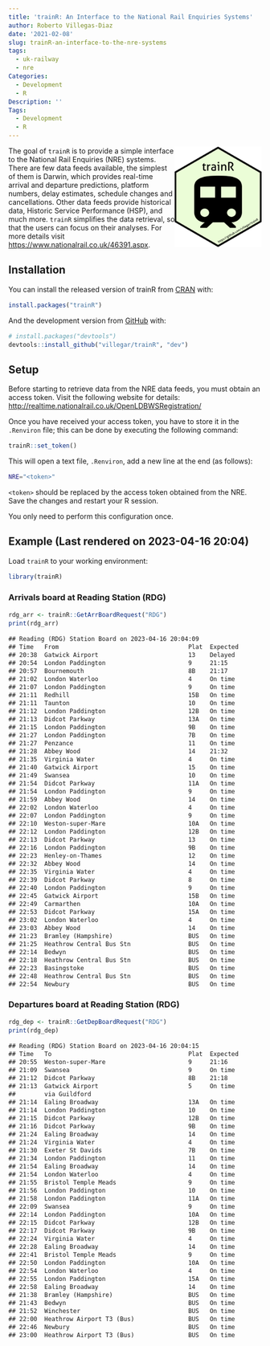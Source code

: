 ```yaml
---
title: 'trainR: An Interface to the National Rail Enquiries Systems'
author: Roberto Villegas-Diaz
date: '2021-02-08'
slug: trainR-an-interface-to-the-nre-systems
tags:
  - uk-railway
  - nre
Categories:
  - Development
  - R
Description: ''
Tags:
  - Development
  - R
---
```


<img src="https://raw.githubusercontent.com/villegar/trainR/main/inst/images/logo.png" alt="logo" align="right" height=200px/>

The goal of `trainR` is to provide a simple interface to the 
National Rail Enquiries (NRE) systems. There are few data feeds 
available, the simplest of them is Darwin, which provides real-time 
arrival and departure predictions, platform numbers, delay estimates, 
schedule changes and cancellations. Other data feeds provide historical 
data, Historic Service Performance (HSP), and much more. `trainR` 
simplifies the data retrieval, so that the users can focus on their 
analyses. For more details visit 
https://www.nationalrail.co.uk/46391.aspx.

## Installation

You can install the released version of trainR from [CRAN](https://CRAN.R-project.org) with:

``` r
install.packages("trainR")
```

And the development version from [GitHub](https://github.com/) with:

``` r
# install.packages("devtools")
devtools::install_github("villegar/trainR", "dev")
```

## Setup
Before starting to retrieve data from the NRE data feeds, you must obtain an access token. 
Visit the following website for details: http://realtime.nationalrail.co.uk/OpenLDBWSRegistration/

Once you have received your access token, you have to store it in the `.Renviron` file; this can be 
done by executing the following command:


```r
trainR::set_token()
```

This will open a text file, `.Renviron`, add a new line at the end (as follows):

```bash
NRE="<token>"
```

`<token>` should be replaced by the access token obtained from the NRE. Save the changes and restart 
your R session.

You only need to perform this configuration once.

## Example (Last rendered on 2023-04-16 20:04)

Load `trainR` to your working environment:

```r
library(trainR)
```

### Arrivals board at Reading Station (RDG)


```r
rdg_arr <- trainR::GetArrBoardRequest("RDG")
print(rdg_arr)
```

```
## Reading (RDG) Station Board on 2023-04-16 20:04:09
## Time   From                                    Plat  Expected
## 20:38  Gatwick Airport                         13    Delayed
## 20:54  London Paddington                       9     21:15
## 20:57  Bournemouth                             8B    21:17
## 21:02  London Waterloo                         4     On time
## 21:07  London Paddington                       9     On time
## 21:11  Redhill                                 15B   On time
## 21:11  Taunton                                 10    On time
## 21:12  London Paddington                       12B   On time
## 21:13  Didcot Parkway                          13A   On time
## 21:15  London Paddington                       9B    On time
## 21:27  London Paddington                       7B    On time
## 21:27  Penzance                                11    On time
## 21:28  Abbey Wood                              14    21:32
## 21:35  Virginia Water                          4     On time
## 21:40  Gatwick Airport                         15    On time
## 21:49  Swansea                                 10    On time
## 21:54  Didcot Parkway                          11A   On time
## 21:54  London Paddington                       9     On time
## 21:59  Abbey Wood                              14    On time
## 22:02  London Waterloo                         4     On time
## 22:07  London Paddington                       9     On time
## 22:10  Weston-super-Mare                       10A   On time
## 22:12  London Paddington                       12B   On time
## 22:13  Didcot Parkway                          13    On time
## 22:16  London Paddington                       9B    On time
## 22:23  Henley-on-Thames                        12    On time
## 22:32  Abbey Wood                              14    On time
## 22:35  Virginia Water                          4     On time
## 22:39  Didcot Parkway                          8     On time
## 22:40  London Paddington                       9     On time
## 22:45  Gatwick Airport                         15B   On time
## 22:49  Carmarthen                              10A   On time
## 22:53  Didcot Parkway                          15A   On time
## 23:02  London Waterloo                         4     On time
## 23:03  Abbey Wood                              14    On time
## 21:23  Bramley (Hampshire)                     BUS   On time
## 21:25  Heathrow Central Bus Stn                BUS   On time
## 22:14  Bedwyn                                  BUS   On time
## 22:18  Heathrow Central Bus Stn                BUS   On time
## 22:23  Basingstoke                             BUS   On time
## 22:48  Heathrow Central Bus Stn                BUS   On time
## 22:54  Newbury                                 BUS   On time
```

### Departures board at Reading Station (RDG)


```r
rdg_dep <- trainR::GetDepBoardRequest("RDG")
print(rdg_dep)
```

```
## Reading (RDG) Station Board on 2023-04-16 20:04:15
## Time   To                                      Plat  Expected
## 20:55  Weston-super-Mare                       9     21:16
## 21:09  Swansea                                 9     On time
## 21:12  Didcot Parkway                          8B    21:18
## 21:13  Gatwick Airport                         5     On time
##        via Guildford                           
## 21:14  Ealing Broadway                         13A   On time
## 21:14  London Paddington                       10    On time
## 21:15  Didcot Parkway                          12B   On time
## 21:16  Didcot Parkway                          9B    On time
## 21:24  Ealing Broadway                         14    On time
## 21:24  Virginia Water                          4     On time
## 21:30  Exeter St Davids                        7B    On time
## 21:34  London Paddington                       11    On time
## 21:54  Ealing Broadway                         14    On time
## 21:54  London Waterloo                         4     On time
## 21:55  Bristol Temple Meads                    9     On time
## 21:56  London Paddington                       10    On time
## 21:58  London Paddington                       11A   On time
## 22:09  Swansea                                 9     On time
## 22:14  London Paddington                       10A   On time
## 22:15  Didcot Parkway                          12B   On time
## 22:17  Didcot Parkway                          9B    On time
## 22:24  Virginia Water                          4     On time
## 22:28  Ealing Broadway                         14    On time
## 22:41  Bristol Temple Meads                    9     On time
## 22:50  London Paddington                       10A   On time
## 22:54  London Waterloo                         4     On time
## 22:55  London Paddington                       15A   On time
## 22:58  Ealing Broadway                         14    On time
## 21:38  Bramley (Hampshire)                     BUS   On time
## 21:43  Bedwyn                                  BUS   On time
## 21:52  Winchester                              BUS   On time
## 22:00  Heathrow Airport T3 (Bus)               BUS   On time
## 22:46  Newbury                                 BUS   On time
## 23:00  Heathrow Airport T3 (Bus)               BUS   On time
```
